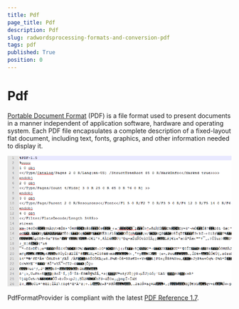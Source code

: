 ```yaml
---
title: Pdf
page_title: Pdf
description: Pdf
slug: radwordsprocessing-formats-and-conversion-pdf
tags: pdf
published: True
position: 0
---
```


# Pdf

[Portable Document Format](http://en.wikipedia.org/wiki/Portable_Document_Format) (PDF) is a file format used to present documents in a manner independent of application software, hardware and operating system. Each PDF file encapsulates a complete description of a fixed-layout flat document, including text, fonts, graphics, and other information needed to display it.

      
![Rad Words Processing Formats And Conversion Pdf 01](images/RadWordsProcessing_Formats_And_Conversion_Pdf_01.png)

PdfFormatProvider is compliant with the latest [PDF Reference 1.7](http://www.adobe.com/content/dam/Adobe/en/devnet/acrobat/pdfs/pdf_reference_1-7.pdf).
   


